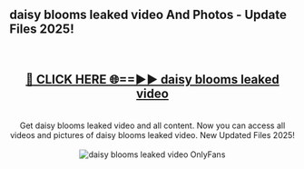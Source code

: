 <h2>daisy blooms leaked video And Photos - Update Files 2025!</h2>
<br>
<div align="center">
<h2><a href="https://betterlinks.top/A2PfLJ" rel="nofollow">🔴 CLICK HERE 🌐==►► daisy blooms leaked video</a></h2>
<br>
Get daisy blooms leaked video and all content. Now you can access all videos and pictures of daisy blooms leaked video. New Updated Files 2025!
<br>
<br>
<a href="https://betterlinks.top/A2PfLJ" rel="nofollow" data-target="animated-image.originalLink"><img src="https://i.imgur.com/dJHk4Zq.gif" alt="daisy blooms leaked video OnlyFans" style="max-width: 100%; display: inline-block;" data-target="animated-image.originalImage"></a>
</div>
<br>